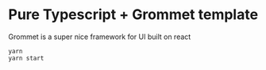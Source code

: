 # Pure Typescript + Grommet template

Grommet is a super nice framework for UI built on react

```
yarn
yarn start
```


